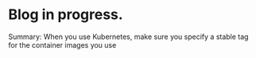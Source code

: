 # Blog in progress.

Summary: When you use Kubernetes, make sure you specify a stable tag for the container images you use
